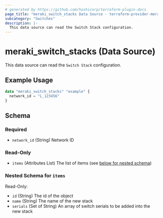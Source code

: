 ```yaml
---
# generated by https://github.com/hashicorp/terraform-plugin-docs
page_title: "meraki_switch_stacks Data Source - terraform-provider-meraki"
subcategory: "Switches"
description: |-
  This data source can read the Switch Stack configuration.
---
```


# meraki_switch_stacks (Data Source)

This data source can read the `Switch Stack` configuration.

## Example Usage

```terraform
data "meraki_switch_stacks" "example" {
  network_id = "L_123456"
}
```

<!-- schema generated by tfplugindocs -->
## Schema

### Required

- `network_id` (String) Network ID

### Read-Only

- `items` (Attributes List) The list of items (see [below for nested schema](#nestedatt--items))

<a id="nestedatt--items"></a>
### Nested Schema for `items`

Read-Only:

- `id` (String) The id of the object
- `name` (String) The name of the new stack
- `serials` (Set of String) An array of switch serials to be added into the new stack
